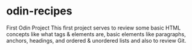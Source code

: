 # odin-recipes
First Odin Project 
  This first project serves to review some basic HTML concepts like what tags & 
  elements are, basic elements like paragraphs, anchors, headings, and ordered &
  unordered lists and also to review Git.


